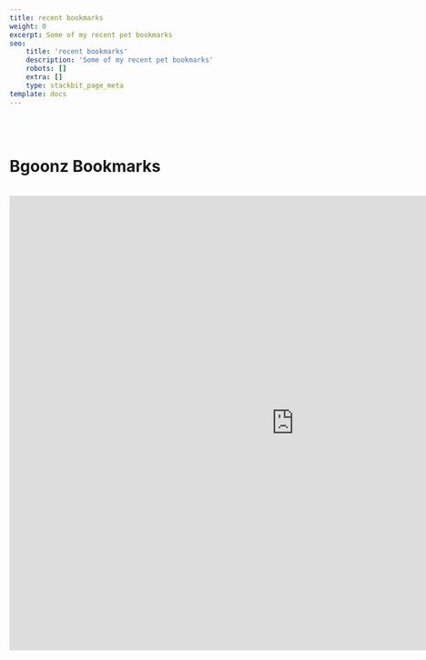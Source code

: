 ```yaml
---
title: recent bookmarks
weight: 0
excerpt: Some of my recent pet bookmarks
seo:
    title: 'recent bookmarks'
    description: 'Some of my recent pet bookmarks'
    robots: []
    extra: []
    type: stackbit_page_meta
template: docs
---
```







<br>
<br>
<h1>Bgoonz Bookmarks   </h1>
<br>

<iframe style="resize:both; overflow:scroll;"  sandbox="allow-scripts" style="resize:both; overflow:scroll;"    src="https://bgoonz-bookmarks.netlify.app/" height="800px" width="1000px" scrolling="yes"   frameborder="yes" loading="lazy"  allowfullscreen="true"  frameborder="0" >
</iframe>
<br>
